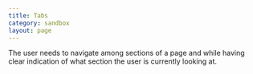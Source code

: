 ```yaml
---
title: Tabs
category: sandbox
layout: page
---
```


The user needs to navigate among sections of a page and while having clear
indication of what section the user is currently looking at.
